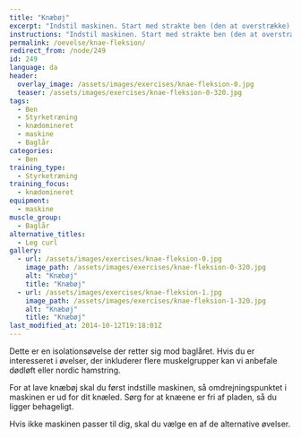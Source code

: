 ```yaml
---
title: "Knæbøj"
excerpt: "Indstil maskinen. Start med strakte ben (den at overstrække) og bøj benene så langt du kan. Hold igen, når du går tilbage til udgangspunktet."
instructions: "Indstil maskinen. Start med strakte ben (den at overstrække) og bøj benene så langt du kan. Hold igen, når du går tilbage til udgangspunktet."
permalink: /oevelse/knae-fleksion/
redirect_from: /node/249
id: 249
language: da
header:
  overlay_image: /assets/images/exercises/knae-fleksion-0.jpg
  teaser: /assets/images/exercises/knae-fleksion-0-320.jpg
tags:
  - Ben
  - Styrketræning
  - knædomineret
  - maskine
  - Baglår
categories:
  - Ben
training_type: 
  - Styrketræning
training_focus: 
  - knædomineret
equipment:
  - maskine
muscle_group:
  - Baglår
alternative_titles:
  - Leg curl
gallery:
  - url: /assets/images/exercises/knae-fleksion-0.jpg
    image_path: /assets/images/exercises/knae-fleksion-0-320.jpg
    alt: "Knæbøj"
    title: "Knæbøj"
  - url: /assets/images/exercises/knae-fleksion-1.jpg
    image_path: /assets/images/exercises/knae-fleksion-1-320.jpg
    alt: "Knæbøj"
    title: "Knæbøj"
last_modified_at: 2014-10-12T19:18:01Z
---
```


Dette er en isolationsøvelse der retter sig mod baglåret. Hvis du er interesseret i øvelser, der inkluderer flere muskelgrupper kan vi anbefale dødløft eller nordic hamstring.

For at lave knæbøj skal du først indstille maskinen, så omdrejningspunktet i maskinen er ud for dit knæled. Sørg for at knæene er fri af pladen, så du ligger behageligt.

Hvis ikke maskinen passer til dig, skal du vælge en af de alternative øvelser.
